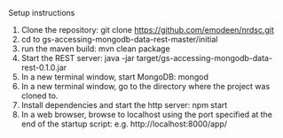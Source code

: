 Setup instructions

1.	Clone the repository: git clone https://github.com/emodeen/nrdsc.git
2.  cd to gs-accessing-mongodb-data-rest-master/initial
3.  run the maven build: mvn clean package
4.  Start the REST server: java -jar target/gs-accessing-mongodb-data-rest-0.1.0.jar
5.  In a new terminal window, start MongoDB: mongod
6.	In a new terminal window, go to the directory where the project was cloned to.
7.	Install dependencies and start the http server: npm start
8.	In a web browser, browse to localhost using the port specified at the end of the startup script: e.g. http://localhost:8000/app/
